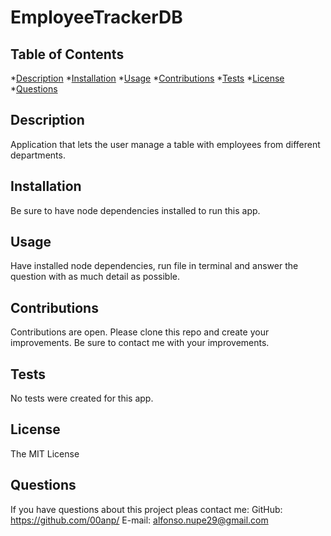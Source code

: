 # EmployeeTrackerDB
## Table of Contents
*[Description](#description)
*[Installation](#installation)
*[Usage](#usage)
*[Contributions](#contributions)
*[Tests](#tests)
*[License](#license)
*[Questions](#questions)
## Description
Application that lets the user manage a table with employees from different departments.
## Installation
Be sure to have node dependencies installed to run this app.
## Usage
Have installed node dependencies, run file in terminal and answer the question with as much detail as possible.
## Contributions
Contributions are open. Please clone this repo and create your improvements. Be sure to contact me with your improvements.
## Tests
No tests were created for this app.
## License
The MIT License
## Questions
If you have questions about this project pleas contact me:
GitHub: https://github.com/00anp/
E-mail: alfonso.nupe29@gmail.com